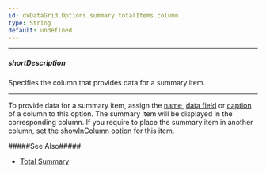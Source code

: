 ```yaml
---
id: dxDataGrid.Options.summary.totalItems.column
type: String
default: undefined
---
```

---
##### shortDescription
Specifies the column that provides data for a summary item.

---
To provide data for a summary item, assign the [name](/api-reference/_hidden/GridBaseColumn/name.md '/Documentation/ApiReference/UI_Components/dxDataGrid/Configuration/columns/#name'), [data field](/api-reference/_hidden/GridBaseColumn/dataField.md '/Documentation/ApiReference/UI_Components/dxDataGrid/Configuration/columns/#dataField') or [caption](/api-reference/_hidden/GridBaseColumn/caption.md '/Documentation/ApiReference/UI_Components/dxDataGrid/Configuration/columns/#caption') of a column to this option. The summary item will be displayed in the corresponding column. If you require to place the summary item in another column, set the [showInColumn](/api-reference/10%20UI%20Components/dxDataGrid/1%20Configuration/summary/totalItems/showInColumn.md '/Documentation/ApiReference/UI_Components/dxDataGrid/Configuration/summary/totalItems/#showInColumn') option for this item.

#####See Also#####
- [Total Summary](/concepts/05%20UI%20Components/DataGrid/65%20Summaries/10%20Total%20Summary '/Documentation/Guide/UI_Components/DataGrid/Summaries/Total_Summary/')